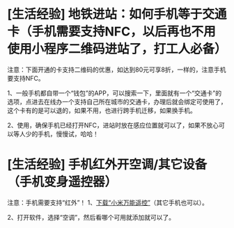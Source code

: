 
# [生活经验] 地铁进站：如何手机等于交通卡（手机需要支持NFC，以后再也不用使用小程序二维码进站了，打工人必备）
注意：下面开通的卡支持二维码的优惠，如达到80元可享8折，一样的，注意手机要支持NFC。

1、一般手机都自带一个“钱包”的APP，可以搜索一下，里面就有一个“交通卡”的选项，点进去在线办一个支持自己所在城市的交通卡，办理后就会绑定可使用了，这个卡有的是可以退的，如果不用，也进行跨手机迁移，如果换手机。

2、使用，确保手机已经打开NFC，进站时放在感应位置就可以了，如果不放心可以等人少的手机，慢慢试，哈哈！


# [生活经验] 手机红外开空调/其它设备（手机变身遥控器）
注意：手机需要支持“红外”！
1、[下载“小米万能遥控”](https://m.app.mi.com/details?id=com.duokan.phone.remotecontroller#)（其它手机也可以）。

2、打开软件，选择“空调”，然后看哪个可用就添加就可以了。


